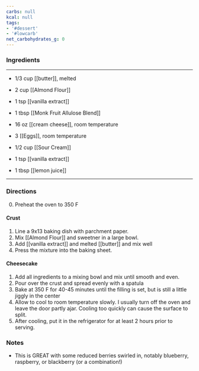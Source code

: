 ```yaml
---
carbs: null
kcal: null
tags:
- '#dessert'
- '#lowcarb'
net_carbohydrates_g: 0
---
```

### Ingredients
---
- 1/3 cup [[butter]], melted
- 2 cup [[Almond Flour]]
- 1 tsp [[vanilla extract]]
- 1 tbsp [[Monk Fruit Allulose Blend]]

- 16 oz [[cream cheese]], room temperature
- 3 [[Eggs]], room temperature
- 1/2 cup [[Sour Cream]]
- 1 tsp [[vanilla extract]]
- 1 tbsp [[lemon juice]]
---
### Directions
0. Preheat the oven to 350 F
#### Crust
1. Line a 9x13 baking dish with parchment paper.
2. Mix [[Almond Flour]] and sweetner in a large bowl.
3. Add [[vanilla extract]] and melted [[butter]] and mix well
4. Press the mixture into the baking sheet.
#### Cheesecake
1. Add all ingredients to a mixing bowl and mix until smooth and even.
2. Pour over the crust and spread evenly with a spatula
3. Bake at 350 F for 40-45 minutes until the filling is set, but is still a little jiggly in the center
4. Allow to cool to room temperature slowly. I usually turn off the oven and leave the door partly ajar. Cooling too quickly can cause the surface to split.
5. After cooling, put it in the refrigerator for at least 2 hours prior to serving. 

### Notes
- This is GREAT with some reduced berries swirled in, notably blueberry, raspberry, or blackberry (or a combination!)
